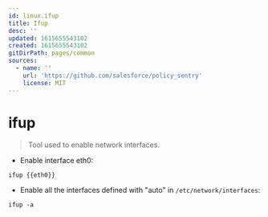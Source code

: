 ```yaml
---
id: linux.ifup
title: Ifup
desc: ''
updated: 1615655543102
created: 1615655543102
gitDirPath: pages/common
sources:
  - name: ''
    url: 'https://github.com/salesforce/policy_sentry'
    license: MIT
---
```

# ifup

> Tool used to enable network interfaces.

- Enable interface eth0:

`ifup {{eth0}}`

- Enable all the interfaces defined with "auto" in `/etc/network/interfaces`:

`ifup -a`

